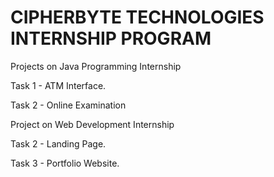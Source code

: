 # CIPHERBYTE TECHNOLOGIES INTERNSHIP PROGRAM
Projects on Java Programming Internship

Task 1 - ATM Interface.

Task 2 - Online Examination

Project on Web Development Internship

Task 2 - Landing Page.

Task 3 - Portfolio Website.

